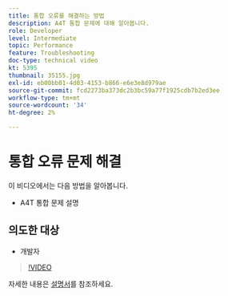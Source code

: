 ```yaml
---
title: 통합 오류를 해결하는 방법
description: A4T 통합 문제에 대해 알아봅니다.
role: Developer
level: Intermediate
topic: Performance
feature: Troubleshooting
doc-type: technical video
kt: 5395
thumbnail: 35155.jpg
exl-id: eb00bb01-4d03-4153-b866-e6e3e8d979ae
source-git-commit: fcd2273ba373dc2b3bc59a77f1925cdb7b2ed3ee
workflow-type: tm+mt
source-wordcount: '34'
ht-degree: 2%

---
```


# 통합 오류 문제 해결

이 비디오에서는 다음 방법을 알아봅니다.

* A4T 통합 문제 설명

## 의도한 대상

* 개발자

>[!VIDEO](https://video.tv.adobe.com/v/35155/?quality=12)

자세한 내용은 [설명서](https://experienceleague.adobe.com/docs/target/using/integrate/a4t/troubleshoot-a4t/a4t-troubleshooting.html?lang=en)를 참조하세요.
